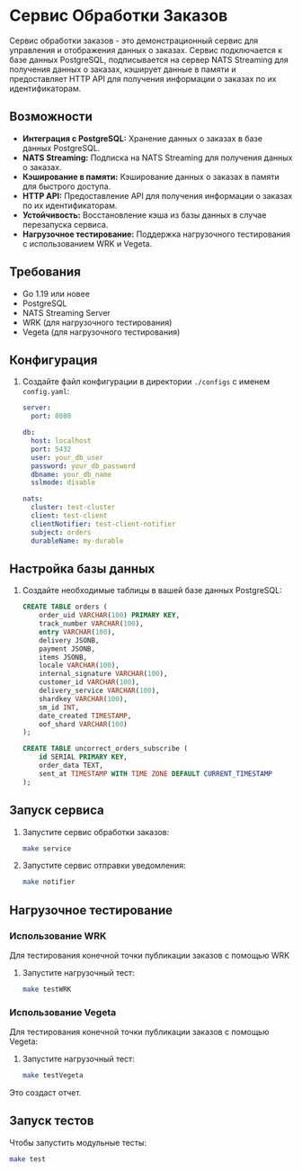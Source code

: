 # Сервис Обработки Заказов

Сервис обработки заказов - это демонстрационный сервис для управления и отображения данных о заказах. Сервис подключается к базе данных PostgreSQL, подписывается на сервер NATS Streaming для получения данных о заказах, кэширует данные в памяти и предоставляет HTTP API для получения информации о заказах по их идентификаторам.

## Возможности

- **Интеграция с PostgreSQL:** Хранение данных о заказах в базе данных PostgreSQL.
- **NATS Streaming:** Подписка на NATS Streaming для получения данных о заказах.
- **Кэширование в памяти:** Кэширование данных о заказах в памяти для быстрого доступа.
- **HTTP API:** Предоставление API для получения информации о заказах по их идентификаторам.
- **Устойчивость:** Восстановление кэша из базы данных в случае перезапуска сервиса.
- **Нагрузочное тестирование:** Поддержка нагрузочного тестирования с использованием WRK и Vegeta.

## Требования

- Go 1.19 или новее
- PostgreSQL
- NATS Streaming Server
- WRK (для нагрузочного тестирования)
- Vegeta (для нагрузочного тестирования)

## Конфигурация

1. Создайте файл конфигурации в директории `./configs` с именем `config.yaml`:

    ```yaml
    server:
      port: 8080

    db:
      host: localhost
      port: 5432
      user: your_db_user
      password: your_db_password
      dbname: your_db_name
      sslmode: disable

    nats:
      cluster: test-cluster
      client: test-client
      clientNotifier: test-client-notifier
      subject: orders
      durableName: my-durable
    ```

## Настройка базы данных

1. Создайте необходимые таблицы в вашей базе данных PostgreSQL:

    ```sql
    CREATE TABLE orders (
        order_uid VARCHAR(100) PRIMARY KEY,
        track_number VARCHAR(100),
        entry VARCHAR(100),
        delivery JSONB,
        payment JSONB,
        items JSONB,
        locale VARCHAR(100),
        internal_signature VARCHAR(100),
        customer_id VARCHAR(100),
        delivery_service VARCHAR(100),
        shardkey VARCHAR(100),
        sm_id INT,
        date_created TIMESTAMP,
        oof_shard VARCHAR(100)
    );

    CREATE TABLE uncorrect_orders_subscribe (
        id SERIAL PRIMARY KEY,
        order_data TEXT,
        sent_at TIMESTAMP WITH TIME ZONE DEFAULT CURRENT_TIMESTAMP
    );
    ```

## Запуск сервиса

1. Запустите сервис обработки заказов:

    ```sh
    make service
    ```

2. Запустите сервис отправки уведомления:

    ```sh
    make notifier
    ```

## Нагрузочное тестирование

### Использование WRK
Для тестирования конечной точки публикации заказов с помощью WRK

1. Запустите нагрузочный тест:

    ```sh
    make testWRK
    ```

### Использование Vegeta

Для тестирования конечной точки публикации заказов с помощью Vegeta:

1. Запустите нагрузочный тест:

    ```sh
    make testVegeta
    ```

Это создаст отчет.

## Запуск тестов

Чтобы запустить модульные тесты:

```sh
make test
